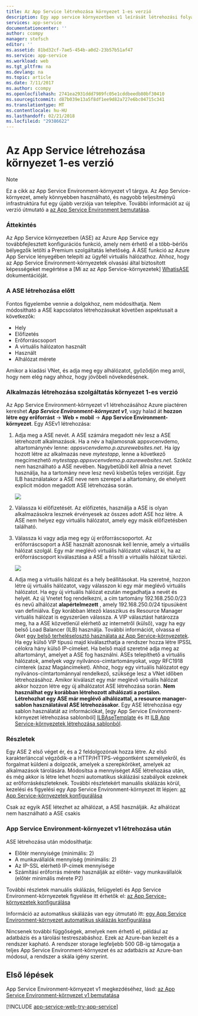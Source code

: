 ```yaml
---
title: Az App Service létrehozása környezet 1-es verzió
description: Egy app service környezetben v1 leírását létrehozási folyamata
services: app-service
documentationcenter: ''
author: ccompy
manager: stefsch
editor: ''
ms.assetid: 81bd32cf-7ae5-454b-a0d2-23b57b51af47
ms.service: app-service
ms.workload: web
ms.tgt_pltfrm: na
ms.devlang: na
ms.topic: article
ms.date: 7/11/2017
ms.author: ccompy
ms.openlocfilehash: 2741ea2931ddd7989fc05e1cddbeedb80bf30410
ms.sourcegitcommit: d87b039e13a5f8df1ee9d82a727e6bc04715c341
ms.translationtype: MT
ms.contentlocale: hu-HU
ms.lasthandoff: 02/21/2018
ms.locfileid: "29386622"
---
```

# <a name="how-to-create-an-app-service-environment-v1"></a>Az App Service létrehozása környezet 1-es verzió 

> [!NOTE]
> Ez a cikk az App Service Environment-környezet v1 tárgya. Az App Service-környezet, amely könnyebben használható, és nagyobb teljesítményű infrastruktúra fut egy újabb verziója van telepítve. További információt az új verzió útmutató a [az App Service Environment bemutatása](intro.md).
> 

### <a name="overview"></a>Áttekintés
Az App Service környezetben (ASE) az Azure App Service egy továbbfejlesztett konfigurációs funkció, amely nem érhető el a több-bérlős bélyegzők letölti a Premium szolgáltatás lehetőség. A ASE funkció az Azure App Service lényegében telepíti az ügyfél virtuális hálózathoz. Ahhoz, hogy az App Service Environment-környezetek olvasási által biztosított képességeket megértése a [Mi az az App Service-környezetek] [ WhatisASE] dokumentációját.

### <a name="before-you-create-your-ase"></a>A ASE létrehozása előtt
Fontos figyelembe vennie a dolgokhoz, nem módosíthatja. Nem módosítható a ASE kapcsolatos létrehozásukat követően aspektusait a következők:

* Hely
* Előfizetés
* Erőforráscsoport
* A virtuális hálózaton használt
* Használt 
* Alhálózat mérete

Amikor a kiadási VNet, és adja meg egy alhálózatot, győződjön meg arról, hogy nem elég nagy ahhoz, hogy jövőbeli növekedésének. 

### <a name="creating-an-app-service-environment-v1"></a>Alkalmazás létrehozása szolgáltatás környezet 1-es verzió
Az App Service Environment-környezet v1 létrehozásához Azure piactéren kereshet ***App Service Environment-környezet v1***, vagy halad át **hozzon létre egy erőforrást** -> **Web + mobil**  ->  **App Service Environment-környezet**. Egy ASEv1 létrehozása:

1. Adja meg a ASE nevét. A ASE számára megadott név lesz a ASE létrehozott alkalmazások. Ha a név a hajlamosnak appsvcenvdemo, altartománynév lenne: *appsvcenvdemo.p.azurewebsites.net*. Ha így hozott létre az alkalmazás neve *mytestapp*, lenne a következő megcímezhető *mytestapp.appsvcenvdemo.p.azurewebsites.net*. Szóköz nem használható a ASE nevében. Nagybetűből kell állnia a nevet használja, ha a tartomány neve lesz nevű kisbetűs teljes verzióját. Egy ILB használatakor a ASE neve nem szerepel a altartomány, de ehelyett explicit módon megadott ASE létrehozása során.
   
    ![][1]
2. Válassza ki előfizetését. Az előfizetés, használja a ASE is olyan alkalmazásokra lesznek érvényesek az összes adott ASE hoz létre. A ASE nem helyez egy virtuális hálózatot, amely egy másik előfizetésben található.
3. Válassza ki vagy adja meg egy új erőforráscsoportot. Az erőforráscsoport a ASE használt azonosnak kell lennie, amely a virtuális hálózat szolgál. Egy már meglévő virtuális hálózatot választ ki, ha az erőforráscsoport kiválasztása a ASE a frissíti a virtuális hálózat tükrözi.
   
    ![][2]
4. Adja meg a virtuális hálózat és a hely beállításokat. Ha szeretné, hozzon létre új virtuális hálózatot, vagy válasszon ki egy már meglévő virtuális hálózatot. Ha egy új virtuális hálózat ezután megadhatja a nevét és helyét. Az új Vnetet fog rendelkezni, a cím tartomány 192.168.250.0/23 és nevű alhálózat **alapértelmezett** , amely 192.168.250.0/24 típusúként van definiálva. Egy korábban létező klasszikus és Resource Manager virtuális hálózat is egyszerűen válassza. A VIP választást határozza meg, ha a ASE közvetlenül elérhető az internetről (külső), vagy ha egy belső Load Balancer (ILB) használja. További információt, olvassa el őket [egy belső terheléselosztó használata az App Service-környezetek][ILBASE]. Ha egy külső VIP típusú majd kiválaszthatja a rendszer hozza létre IPSSL célokra hány külső IP-címeket. Ha belső majd szeretné adja meg az altartományt, amelyet a ASE fog használni. ASEs telepíthető a virtuális hálózatok, amelyek *vagy* nyilvános-címtartományokat, *vagy* RFC1918 címterek (azaz Magáncímeket). Ahhoz, hogy egy virtuális hálózatot egy nyilvános-címtartománnyal rendelkező, szüksége lesz a VNet időben létrehozásához. Amikor kiválaszt egy már meglévő virtuális hálózat akkor hozzon létre egy új alhálózatot ASE létrehozása során. **Nem használhat egy korábban létrehozott alhálózati a portálon. Létrehozhat egy ASE már meglévő alhálózattal, a resource manager-sablon használatával ASE létrehozásakor.** Egy ASE létrehozása egy sablon használatát az információkat, [egy App Service Environment-környezet létrehozása sablonból] [ ILBAseTemplate] és itt [ILB App Service-környezetek létrehozása sablonból][ASEfromTemplate].

### <a name="details"></a>Részletek
Egy ASE 2 első véget ér, és a 2 feldolgozónak hozza létre. Az első karakterlánccal végződik-e a HTTP/HTTPS-végpontként személyekről, és forgalmat küldeni a dolgozók, amelyek a szerepköröket, amelyek az alkalmazások tárolására. Módosítsa a mennyiséget ASE létrehozása után, és még akkor is létre lehet hozni automatikus skálázási szabályok ezeknek az erőforráskészleteknek. További részletekért manuális skálázás körül, kezelési és figyelési egy App Service Environment-környezet itt lépjen: [az App Service-környezetek konfigurálása][ASEConfig] 

Csak az egyik ASE létezhet az alhálózat, a ASE használják. Az alhálózat nem használható a ASE csakis

### <a name="after-app-service-environment-v1-creation"></a>App Service Environment-környezet v1 létrehozása után
ASE létrehozása után módosíthatja:

* Előtér mennyisége (minimális: 2)
* A munkavállalók mennyiség (minimális: 2)
* Az IP-SSL elérhető IP-címek mennyisége
* Számítási erőforrás mérete használják az előtér- vagy munkavállalók (előtér minimális mérete P2)

További részletek manuális skálázás, felügyeleti és App Service Environment-környezetek figyelése itt érhetők el: [az App Service-környezetek konfigurálása][ASEConfig] 

Információ az automatikus skálázás van egy útmutató itt: [egy App Service Environment-környezet automatikus skálázás konfigurálása][ASEAutoscale]

Nincsenek további függőségek, amelyek nem érhető el, például az adatbázis és a tárolási testreszabáshoz. Ezek az Azure-ban kezelt és a rendszer kapható. A rendszer storage legfeljebb 500 GB-ig támogatja a teljes App Service Environment-környezet és az adatbázis az Azure-ban módosul, a rendszer a skála igény szerint.

## <a name="getting-started"></a>Első lépések
App Service Environment-környezet v1 megkezdéséhez, lásd: [az App Service Environment-környezet v1 bemutatása][WhatisASE]

[!INCLUDE [app-service-web-try-app-service](../../../includes/app-service-web-try-app-service.md)]

<!--Image references-->
[1]: ./media/app-service-web-how-to-create-an-app-service-environment/asecreate-basecreateblade.png
[2]: ./media/app-service-web-how-to-create-an-app-service-environment/asecreate-vnetcreation.png

<!--Links-->
[WhatisASE]: app-service-app-service-environment-intro.md
[ASEConfig]: app-service-web-configure-an-app-service-environment.md
[AppServicePricing]: http://azure.microsoft.com/pricing/details/app-service/ 
[ASEAutoscale]: app-service-environment-auto-scale.md
[ILBASE]: app-service-environment-with-internal-load-balancer.md
[ILBAseTemplate]: http://azure.microsoft.com/documentation/templates/201-web-app-ase-create/
[ASEfromTemplate]: app-service-app-service-environment-create-ilb-ase-resourcemanager.md
